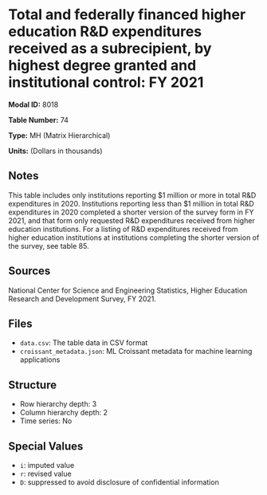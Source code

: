 # Total and federally financed higher education R&D expenditures received as a subrecipient, by highest degree granted and institutional control: FY 2021

**Modal ID:** 8018

**Table Number:** 74

**Type:** MH (Matrix Hierarchical)

**Units:** (Dollars in thousands)

## Notes

This table includes only institutions reporting $1 million or more in total R&D expenditures in 2020. Institutions reporting less than $1 million in total R&D expenditures in 2020 completed a shorter version of the survey form in FY 2021, and that form only requested R&D expenditures received from higher education institutions. For a listing of R&D expenditures received from higher education institutions at institutions completing the shorter version of the survey, see table 85.

## Sources

National Center for Science and Engineering Statistics, Higher Education Research and Development Survey, FY 2021.

## Files

- `data.csv`: The table data in CSV format
- `croissant_metadata.json`: ML Croissant metadata for machine learning applications

## Structure

- Row hierarchy depth: 3
- Column hierarchy depth: 2
- Time series: No

## Special Values

- `i`: imputed value
- `r`: revised value
- `D`: suppressed to avoid disclosure of confidential information
